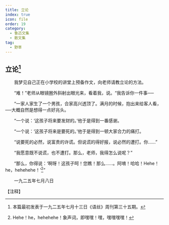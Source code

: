 ```yaml
---
title: 立论
index: true
icon: file
order: 19
category:
  - 鲁迅文集
  - 散文集
tag:  
  - 野草
---
```


## 立论[^①]

　　我梦见自己正在小学校的讲堂上预备作文，向老师请教立论的方法。

　　“难！”老师从眼镜圈外斜射出眼光来，看着我，说。“我告诉你一件事──

　　“一家人家生了一个男孩，合家高兴透顶了。满月的时候，抱出来给客人看，──大概自然是想得一点好兆头。

　　“一个说：‘这孩子将来要发财的。’他于是得到一番感谢。

　　“一个说：‘这孩子将来是要死的。’他于是得到一顿大家合力的痛打。

　　“说要死的必然，说富贵的许谎。但说谎的得好报，说必然的遭打。你……”

　　“我愿意既不说谎，也不遭打。那么，老师，我得怎么说呢？”

　　“那么，你得说：‘啊呀！这孩子呵！您瞧！那么……。阿唷！哈哈！Hehe！he，hehehehe！’[^②]”

　　一九二五年七月八日

【注释】

[^①]: 本篇最初发表于一九二五年七月十三日《语丝》周刊第三十五期。

[^②]: Hehe！he，hehehehe！象声词，即嘿嘿！嘿，嘿嘿嘿嘿！
